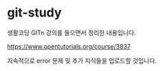 # git-study

생활코딩 GITn 강의를 들으면서 정리한 내용입니다.

https://www.opentutorials.org/course/3837



지속적으로 error 문제 및  추가 지식들을 업로드할 것입니다.